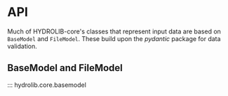# API
Much of HYDROLIB-core's classes that represent input data are based on `BaseModel` and `FileModel`.
These build upon the _pydantic_ package for data validation.

## BaseModel and FileModel
::: hydrolib.core.basemodel

